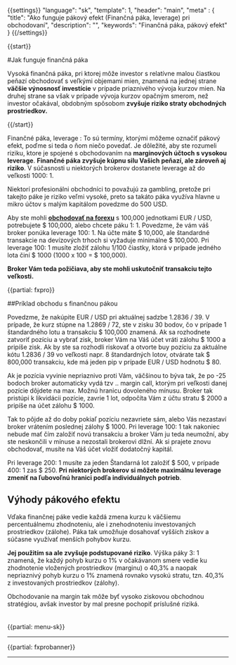 {{settings}}
  "language": "sk",
  "template": 1,
  "header": "main",
  "meta" : {
    "title": "Ako funguje pákový efekt (Finančná páka, leverage) pri obchodovaní",
    "description": "",
    "keywords": "Finančná páka, pákový efekt"
  }
{{/settings}}

<div class="row">
<div class="col-md-9" role="main" markdown="1">

{{start}}

#Jak funguje finančná páka

Vysoká finančná páka, pri ktorej môže investor s relatívne malou čiastkou peňazí obchodovať s veľkými objemami mien, znamená na jednej strane **väčšie výnosnosť investície** v prípade priaznivého vývoja kurzov mien. Na druhej strane sa však v prípade vývoja kurzov opačným smerom, než investor očakával, obdobným spôsobom **zvyšuje riziko straty obchodných prostriedkov.**

{{/start}}

Finančné páka, leverage
:    To sú termíny, ktorými môžeme označiť pákový efekt, poďme si teda o ňom niečo povedať. Je dôležité, aby ste rozumeli riziku, ktore je spojené s obchodovaním na **marginových účtoch s vysokou leverage**. **Finančné páka zvyšuje kúpnu silu Vašich peňazí, ale zároveň aj riziko**. V súčasnosti u niektorých brokerov dostanete leverage až do veľkosti 1000: 1.

Niektorí profesionálni obchodníci to považujú za gambling, pretože pri takejto páke je riziko veľmi vysoké, preto sa takáto páka využíva hlavne u mikro účtov s malým kapitálom povedzme do 500 USD.

Aby ste mohli [**obchodovať na forexu**](http://www.forexsrovnavac.cz/sk/forex-obchodovanie) s 100,000 jednotkami EUR / USD, potrebujete $ 100,000, alebo chcete páku 1: 1. Povedzme, že vám váš broker ponúka leverage 100: 1. Na účte máte $ 10,000, ale štandardné transakcie na devízových trhoch si vyžaduje minimálne $ 100,000. Pri leverage 100: 1 musíte zložiť zálohu 1/100 čiastky, ktorá v prípade jedného lota činí $ 1000 (1000 x 100 = $ 100,000).

**Broker Vám teda požičiava, aby ste mohli uskutočniť transakciu tejto veľkosti.**

{{partial: fxpro}}

##Príklad obchodu s finančnou pákou

Povedzme, že nakúpite EUR / USD pri aktuálnej sadzbe 1.2836 / 39. V prípade, že kurz stúpne na 1.2869 / 72, ste v zisku 30 bodov, čo v prípade 1 štandardného lotu a transakciu $ 100,000 znamená. Ak sa rozhodnete zatvoriť pozíciu a vybrať zisk, broker Vám na Váš účet vráti zálohu $ 1000 a pripíše zisk. Ak by ste sa rozhodli riskovať a otvorte buy pozíciu za aktuálne kótu 1.2836 / 39 vo veľkosti napr. 8 štandardných lotov, otvárate tak $ 800,000 transakciu, kde má jeden pip v prípade EUR / USD hodnotu $ 80.

Ak je pozícia vyvinie nepriaznivo proti Vám, väčšinou to býva tak, že po -25 bodoch broker automaticky vydá tzv .. margin call, ktorým pri veľkosti danej pozície dôjdete na max. Možnú hranicu dovoleného mínusu. Broker tak pristúpi k likvidácii pozície, zavrie 1 lot, odpočíta Vám z účtu stratu $ 2000 a pripíše na účet zálohu $ 1000.

Tak to pôjde až do doby pokiaľ pozíciu nezavriete sám, alebo Vás nezastaví broker vrátením poslednej zálohy $ 1000. Pri leverage 100: 1 tak nakoniec nebude mať čím založiť novú transakciu a broker Vám ju teda neumožní, aby ste neskončili v mínuse a nezostali brokerovi dlžní. Ak si prajete znovu obchodovať, musíte na Váš účet vložiť dodatočný kapitál.

Pri leverage 200: 1 musíte za jeden Štandarná lot založiť $ 500, v prípade 400: 1 zas $ 250. **Pri niektorých brokerov si môžete maximálnu leverage zmeniť na ľubovoľnú hranici podľa individuálnych potrieb**.

## Výhody pákového efektu

Vďaka finančnej páke vedie každá zmena kurzu k väčšiemu percentuálnemu zhodnoteniu, ale i znehodnoteniu investovaných prostriedkov (zálohe). Páka tak umožňuje dosahovať vyšších ziskov a súčasne využívať menších pohybov kurzu.

**Jej použitím sa ale zvyšuje podstupované riziko**. Výška páky 3: 1 znamená, že každý pohyb kurzu o 1% v očakávanom smere vedie ku zhodnotenie vložených prostriedkov (marginu) o 40,3% a naopak nepriaznivý pohyb kurzu o 1% znamená rovnako vysokú stratu, tzn. 40,3% z investovaných prostriedkov (zálohy).

Obchodovanie na margin tak môže byť vysoko ziskovou obchodnou stratégiou, avšak investor by mal presne pochopiť príslušné riziká.



</div>
<div class="col-md-3" markdown="1">
<div class="well" markdown="1" style="margin-top: 2.5em">

{{partial: menu-sk}}

</div>


- - -


{{partial: fxprobanner}}
- - -


</div>
</div>
